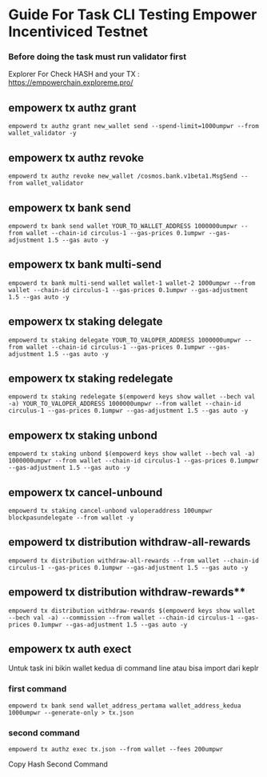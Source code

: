 # Guide For Task CLI Testing Empower Incentiviced Testnet

### Before doing the task must run validator first

Explorer For Check HASH and your TX : https://empowerchain.exploreme.pro/

## empowerx tx authz grant
```
empowerd tx authz grant new_wallet send --spend-limit=1000umpwr --from wallet_validator -y
```

## empowerx tx authz revoke
```
empowerd tx authz revoke new_wallet /cosmos.bank.v1beta1.MsgSend --from wallet_validator
```

## empowerx tx bank send
```
empowerd tx bank send wallet YOUR_TO_WALLET_ADDRESS 1000000umpwr --from wallet --chain-id circulus-1 --gas-prices 0.1umpwr --gas-adjustment 1.5 --gas auto -y
```

## empowerx tx bank multi-send
```
empowerd tx bank multi-send wallet wallet-1 wallet-2 1000umpwr --from wallet --chain-id circulus-1 --gas-prices 0.1umpwr --gas-adjustment 1.5 --gas auto -y
```

## empowerx tx staking delegate
```
empowerd tx staking delegate YOUR_TO_VALOPER_ADDRESS 1000000umpwr --from wallet --chain-id circulus-1 --gas-prices 0.1umpwr --gas-adjustment 1.5 --gas auto -y
```

## empowerx tx staking redelegate
```
empowerd tx staking redelegate $(empowerd keys show wallet --bech val -a) YOUR_TO_VALOPER_ADDRESS 1000000umpwr --from wallet --chain-id circulus-1 --gas-prices 0.1umpwr --gas-adjustment 1.5 --gas auto -y
```


## empowerx tx staking unbond
``` 
empowerd tx staking unbond $(empowerd keys show wallet --bech val -a) 1000000umpwr --from wallet --chain-id circulus-1 --gas-prices 0.1umpwr --gas-adjustment 1.5 --gas auto -y
```

## empowerx tx cancel-unbound
```
empowerd tx staking cancel-unbond valoperaddress 100umpwr blockpasundelegate --from wallet -y
```

## empowerd tx distribution withdraw-all-rewards
```
empowerd tx distribution withdraw-all-rewards --from wallet --chain-id circulus-1 --gas-prices 0.1umpwr --gas-adjustment 1.5 --gas auto -y
```

## empowerd tx distribution withdraw-rewards**
```
empowerd tx distribution withdraw-rewards $(empowerd keys show wallet --bech val -a) --commission --from wallet --chain-id circulus-1 --gas-prices 0.1umpwr --gas-adjustment 1.5 --gas auto -y
```

## empowerx tx auth exect

Untuk task ini bikin wallet kedua di command line atau bisa import dari keplr

### first command

```
empowerd tx bank send wallet_address_pertama wallet_address_kedua 1000umpwr --generate-only > tx.json
```

### second command

```
empowerd tx authz exec tx.json --from wallet --fees 200umpwr
```

Copy Hash Second Command